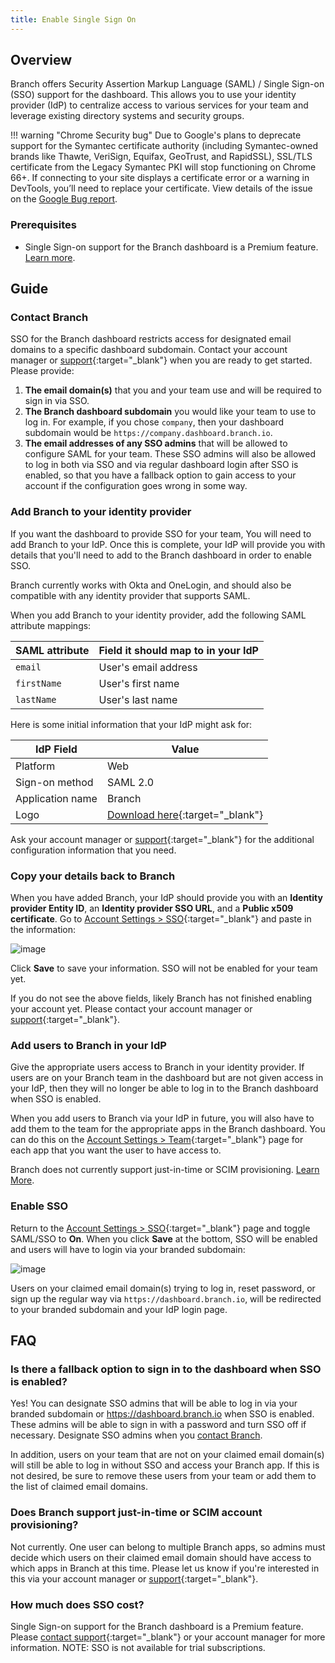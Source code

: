 ```yaml
---
title: Enable Single Sign On
---
```

## Overview

Branch offers Security Assertion Markup Language (SAML) / Single Sign-on (SSO) support for the dashboard. This allows you to use your identity provider (IdP) to centralize access to various services for your team and leverage existing directory systems and security groups.

!!! warning "Chrome Security bug"
    Due to Google's plans to deprecate support for the Symantec certificate authority (including Symantec-owned brands like Thawte, VeriSign, Equifax, GeoTrust, and RapidSSL), SSL/TLS certificate from the Legacy Symantec PKI will stop functioning on Chrome 66+. If connecting to your site displays a certificate error or a warning in DevTools, you’ll need to replace your certificate. View details of the issue on the [Google Bug report](https://security.googleblog.com/2018/03/distrust-of-symantec-pki-immediate.html).

### Prerequisites

- Single Sign-on support for the Branch dashboard is a Premium feature. [Learn more](#how-much-does-sso-cost).

## Guide

### Contact Branch

SSO for the Branch dashboard restricts access for designated email domains to a specific dashboard subdomain. Contact your account manager or [support](https://support.branch.io/support/tickets/new){:target="\_blank"} when you are ready to get started. Please provide:

1. **The email domain(s)** that you and your team use and will be required to sign in via SSO.
1. **The Branch dashboard subdomain** you would like your team to use to log in. For example, if you chose `company`, then your dashboard subdomain would be `https://company.dashboard.branch.io`.
1. **The email addresses of any SSO admins** that will be allowed to configure SAML for your team. These SSO admins will also be allowed to log in both via SSO and via regular dashboard login after SSO is enabled, so that you have a fallback option to gain access to your account if the configuration goes wrong in some way.

### Add Branch to your identity provider

If you want the dashboard to provide SSO for your team, You will need to add Branch to your IdP. Once this is complete, your IdP will provide you with details that you'll need to add to the Branch dashboard in order to enable SSO.

Branch currently works with Okta and OneLogin, and should also be compatible with any identity provider that supports SAML.

When you add Branch to your identity provider, add the following SAML attribute mappings:

| SAML attribute | Field it should map to in your IdP
| --- | ---
| `email` | User's email address
| `firstName` | User's first name
| `lastName` | User's last name

Here is some initial information that your IdP might ask for:

| IdP Field | Value
| --- | ---
| Platform | Web
| Sign-on method | SAML 2.0
| Application name | Branch
| Logo | [Download here](https://branch.io/press/#kit){:target="\_blank"}

Ask your account manager or [support](https://support.branch.io/support/tickets/new){:target="\_blank"} for the additional configuration information that you need.

### Copy your details back to Branch

When you have added Branch, your IdP should provide you with an <notranslate>**Identity provider Entity ID**</notranslate>, an <notranslate>**Identity provider SSO URL**</notranslate>, and a <notranslate>**Public x509 certificate**</notranslate>. Go to [Account Settings > SSO](https://dashboard.branch.io/account-settings/sso){:target="\_blank"} and paste in the information:

![image](/_assets/img/pages/dashboard/sso/configure-saml.png)

Click <notranslate>**Save**</notranslate> to save your information. SSO will not be enabled for your team yet.

If you do not see the above fields, likely Branch has not finished enabling your account yet. Please contact your account manager or [support](https://support.branch.io/support/tickets/new){:target="\_blank"}.

### Add users to Branch in your IdP

Give the appropriate users access to Branch in your identity provider. If users are on your Branch team in the dashboard but are not given access in your IdP, then they will no longer be able to log in to the Branch dashboard when SSO is enabled.

When you add users to Branch via your IdP in future, you will also have to add them to the team for the appropriate apps in the Branch dashboard. You can do this on the [Account Settings > Team](https://dashboard.branch.io/account-settings/team){:target="\_blank"} page for each app that you want the user to have access to.

Branch does not currently support just-in-time or SCIM provisioning. [Learn More](#does-branch-support-just-in-time-or-scim-account-provisioning).

### Enable SSO

Return to the [Account Settings > SSO](https://dashboard.branch.io/account-settings/sso){:target="\_blank"} page and toggle SAML/SSO to <notranslate>**On**</notranslate>. When you click <notranslate>**Save**</notranslate> at the bottom, SSO will be enabled and users will have to login via your branded subdomain:

![image](/_assets/img/pages/dashboard/sso/enable-saml.png)

Users on your claimed email domain(s) trying to log in, reset password, or sign up the regular way via `https://dashboard.branch.io`, will be redirected to your branded subdomain and your IdP login page.

## FAQ

### Is there a fallback option to sign in to the dashboard when SSO is enabled?

Yes! You can designate SSO admins that will be able to log in via your branded subdomain or https://dashboard.branch.io when SSO is enabled. These admins will be able to sign in with a password and turn SSO off if necessary. Designate SSO admins when you [contact Branch](#contact-branch).

In addition, users on your team that are not on your claimed email domain(s) will still be able to log in without SSO and access your Branch app. If this is not desired, be sure to remove these users from your team or add them to the list of claimed email domains.

### Does Branch support just-in-time or SCIM account provisioning?

Not currently. One user can belong to multiple Branch apps, so admins must decide which users on their claimed email domain should have access to which apps in Branch at this time. Please let us know if you're interested in this via your account manager or [support](https://support.branch.io/support/tickets/new){:target="\_blank"}.

### How much does SSO cost?

Single Sign-on support for the Branch dashboard is a Premium feature. Please [contact support](https://support.branch.io/support/tickets/new){:target="\_blank"} or your account manager for more information. NOTE: SSO is not available for trial subscriptions.

